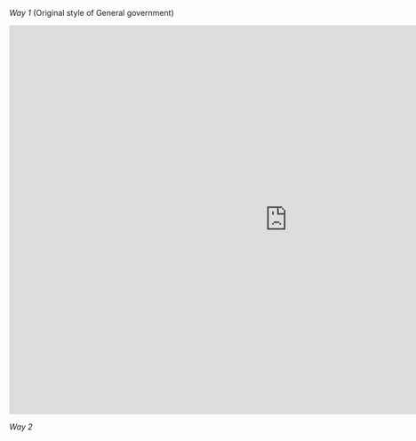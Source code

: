 *Way 1* (Original style of General government)
<iframe src="https://data.oecd.org/chart/6OcR" width="1000" height="700" style="border: 0" mozallowfullscreen="true" webkitallowfullscreen="true" allowfullscreen="true"><a href="https://data.oecd.org/chart/6OcR" target="_blank">OECD Chart: General government debt, Total, % of GDP, Annual, 2020</a></iframe>
  
  
*Way 2*
<div class="flourish-embed flourish-chart" data-src="visualisation/11147814"><script src="https://public.flourish.studio/resources/embed.js"></script></div>
